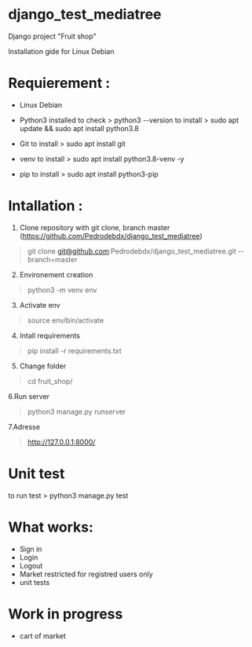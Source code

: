 # django_test_mediatree
Django project "Fruit shop"

Installation gide for Linux Debian

# Requierement :
- Linux Debian
- Python3 installed 
to check > python3 --version
to install > sudo apt update && sudo apt install python3.8 

- Git 
to install > sudo apt install git 

- venv 
to install > sudo apt install python3.8-venv -y

- pip
to install > sudo apt install python3-pip


# Intallation :

1. Clone repository with git clone, branch master
(https://github.com/Pedrodebdx/django_test_mediatree)
> git clone git@github.com:Pedrodebdx/django_test_mediatree.git --branch=master

2. Environement creation
> python3 -m venv env

3. Activate env
> source env/bin/activate

4. Intall requirements 
> pip install -r requirements.txt

5. Change folder
> cd fruit_shop/

6.Run server
> python3 manage.py runserver

7.Adresse 
> http://127.0.0.1:8000/

# Unit test
to run test > python3 manage.py test

# What works:
- Sign in 
- Login
- Logout
- Market restricted for registred users only
- unit tests

# Work in progress
- cart of market


